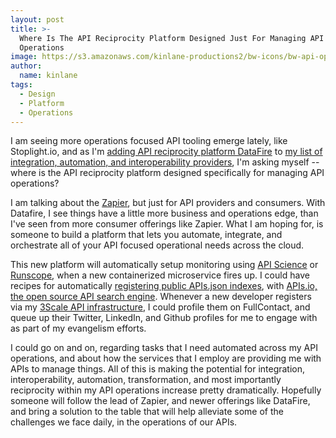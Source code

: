 ```yaml
---
layout: post
title: >-
  Where Is The API Reciprocity Platform Designed Just For Managing API
  Operations
image: https://s3.amazonaws.com/kinlane-productions2/bw-icons/bw-api-operations.png
author:
  name: kinlane
tags:
  - Design
  - Platform
  - Operations
---
```

I am seeing more operations focused API tooling emerge lately, like Stoplight.io, and as I'm [adding API reciprocity platform DataFire](https://datafire.io/) to [my list of integration, automation, and interoperability providers](http://reciprocity.apievangelist.com/companies.html), I'm asking myself -- where is the API reciprocity platform designed specifically for managing API operations?

I am talking about the [Zapier](http://apis.how/mqashcq6gb), but just for API providers and consumers. With Datafire, I see things have a little more business and operations edge, than I've seen from more consumer offerings like Zapier. What I am hoping for, is someone to build a platform that lets you automate, integrate, and orchestrate all of your API focused operational needs across the cloud.

This new platform will automatically setup monitoring using [API Science](http://apis.how/hobnzhnazs) or [Runscope](http://apis.how/8nlsropidv), when a new containerized microservice fires up. I could have recipes for automatically [registering public APIs.json indexes](http://apis.how/zu8ty0v34u), with [APIs.io, the open source API search engine](http://apis.how/pufzfljcge). Whenever a new developer registers via my [3Scale API infrastructure](http://apis.how/ake3nxbapm), I could profile them on FullContact, and queue up their Twitter, LinkedIn, and Github profiles for me to engage with as part of my evangelism efforts.

I could go on and on, regarding tasks that I need automated across my API operations, and about how the services that I employ are providing me with APIs to manage things. All of this is making the potential for integration, interoperability, automation, transformation, and most importantly reciprocity within my API operations increase pretty dramatically. Hopefully someone will follow the lead of Zapier, and newer offerings like DataFire, and bring a solution to the table that will help alleviate some of the challenges we face daily, in the operations of our APIs.